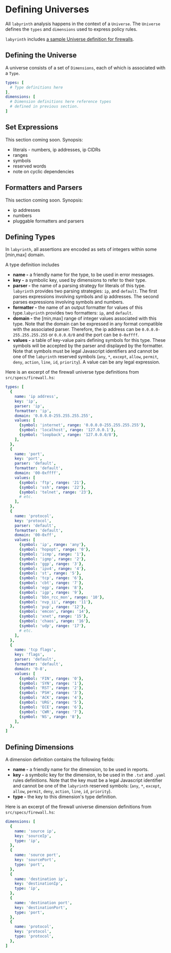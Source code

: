 # Defining Universes

All `labyrinth` analysis happens in the context of a `Universe`. The `Universe` defines the `types` and `dimensions` used to express policy rules.

`labyrinth` includes [a sample Universe definition for firewalls](../src/spec/../../../../build/src/specs/firewall.js). 

## Defining the Universe

A universe consists of a set of `Dimensions`, each of which is associated with a `Type`.

~~~yaml
types: [
  # Type definitions here
],
dimensions: [
  # Dimension definitions here reference types
  # defined in previous section.
]
~~~

## Set Expressions
This section coming soon. Synopsis:
* literals - numbers, ip addresses, ip CIDRs
* ranges
* symbols
* reserved words
* note on cyclic dependencies

## Formatters and Parsers
This section coming soon. Synopsis:
* ip addresses
* numbers
* pluggable formatters and parsers

## Defining Types

In `labyrinth`, all assertions are encoded as sets of integers within some [min,max] domain.

A type definition includes
* **name -** a friendly name for the type, to be used in error messages.
* **key -** a symbolic key, used by dimensions to refer to their type.
* **parser -** the name of a parsing strategy for literals of this type. `labyrinth` provides two parsing strategies: `ip`, and `default`. The first parses expressions involving symbols and ip addresses. The second parses expressions involving symbols and numbers. 
* **formatter -** the name of an output formatter for values of this type.`labyrinth` provides two formatters: `ip`, and `default`.
* **domain -** the [min,max] range of integer values associated with this type. Note that the domain can be expressed in any format compatible with the associated parser. Therefore, the ip address can be `0.0.0.0-255.255.255.255` or `0.0.0.0/0` and the port can be `0-0xffff`.
* **values -** a table of key-value pairs defining symbols for this type. These symbols will be accepted by the parser and displayed by the formatter. Note that symbols must be legal Javascript identifiers and cannot be one of the `labyrinth` reserved symbols (`any`, `*`, `except`, `allow`, `permit`, `deny`, `action`, `line`, `id`, `priority`). A value can be any legal expression.

Here is an excerpt of the firewall universe type definitions from `src/specs/firewall.hs`:
~~~yaml
types: [
  {
    name: 'ip address',
    key: 'ip',
    parser: 'ip',
    formatter: 'ip',
    domain: '0.0.0.0-255.255.255.255',
    values: [
      {symbol: 'internet', range: '0.0.0.0-255.255.255.255'},
      {symbol: 'localhost', range: '127.0.0.1'},
      {symbol: 'loopback', range: '127.0.0.0/8'},
    ],
  },
  {
    name: 'port',
    key: 'port',
    parser: 'default',
    formatter: 'default',
    domain: '00-0xffff',
    values: [
      {symbol: 'ftp', range: '21'},
      {symbol: 'ssh', range: '22'},
      {symbol: 'telnet', range: '23'},
      # etc.
    ],
  },
  {
    name: 'protocol',
    key: 'protocol',
    parser: 'default',
    formatter: 'default',
    domain: '00-0xff',
    values: [
      {symbol: 'ip', range: 'any'},
      {symbol: 'hopopt', range: '0'},
      {symbol: 'icmp', range: '1'},
      {symbol: 'igmp', range: '2'},
      {symbol: 'ggp', range: '3'},
      {symbol: 'ipv4', range: '4'},
      {symbol: 'st', range: '5'},
      {symbol: 'tcp', range: '6'},
      {symbol: 'cbt', range: '7'},
      {symbol: 'egp', range: '8'},
      {symbol: 'igp', range: '9'},
      {symbol: 'bbn_rcc_mon', range: '10'},
      {symbol: 'nvp_ii', range: '11'},
      {symbol: 'pup', range: '12'},
      {symbol: 'emcon', range: '14'},
      {symbol: 'xnet', range: '15'},
      {symbol: 'chaos', range: '16'},
      {symbol: 'udp', range: '17'},
      # etc.
    ],
  },
  {
    name: 'tcp flags',
    key: 'flags',
    parser: 'default',
    formatter: 'default',
    domain: '0-8',
    values: [
      {symbol: 'FIN', range: '0'},
      {symbol: 'SYN', range: '1'},
      {symbol: 'RST', range: '2'},
      {symbol: 'PSH', range: '3'},
      {symbol: 'ACK', range: '4'},
      {symbol: 'URG', range: '5'},
      {symbol: 'ECE', range: '6'},
      {symbol: 'CWR', range: '7'},
      {symbol: 'NS', range: '8'},
    ],
  },
]
~~~

## Defining Dimensions

A dimension definition contains the following fields:
* **name -** a friendly name for the dimension, to be used in reports.
* **key -** a symbolic key for the dimension, to be used in the `.txt` and `.yaml` rules definitions. Note that the key must be a legal Javascript identifier and cannot be one of the `labyrinth` reserved symbols: (`any`, `*`, `except`, `allow`, `permit`, `deny`, `action`, `line`, `id`, `priority`).
* **type -** the key to this dimension's type definition.

Here is an excerpt of the firewall universe dimension definitions from `src/specs/firewall.hs`:

~~~yaml
dimensions: [
  {
    name: 'source ip',
    key: 'sourceIp',
    type: 'ip',
  },
  {
    name: 'source port',
    key: 'sourcePort',
    type: 'port',
  },
  {
    name: 'destination ip',
    key: 'destinationIp',
    type: 'ip',
  },
  {
    name: 'destination port',
    key: 'destinationPort',
    type: 'port',
  },
  {
    name: 'protocol',
    key: 'protocol',
    type: 'protocol',
  },
]
~~~

